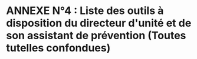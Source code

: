 # ANNEXE N°4 : Liste des outils à disposition du directeur d'unité et de son assistant de prévention (Toutes tutelles confondues)
